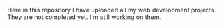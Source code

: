 Here in this repository I have uploaded all my web development projects. They are not completed yet. I'm still working on them.
